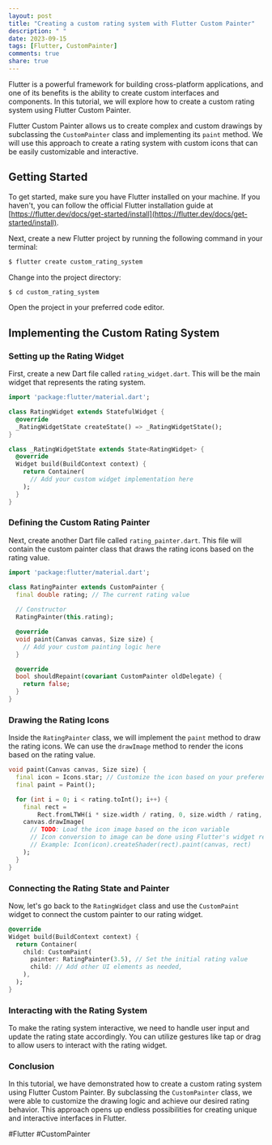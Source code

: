 ```yaml
---
layout: post
title: "Creating a custom rating system with Flutter Custom Painter"
description: " "
date: 2023-09-15
tags: [Flutter, CustomPainter]
comments: true
share: true
---
```


Flutter is a powerful framework for building cross-platform applications, and one of its benefits is the ability to create custom interfaces and components. In this tutorial, we will explore how to create a custom rating system using Flutter Custom Painter.

Flutter Custom Painter allows us to create complex and custom drawings by subclassing the `CustomPainter` class and implementing its `paint` method. We will use this approach to create a rating system with custom icons that can be easily customizable and interactive.

## Getting Started

To get started, make sure you have Flutter installed on your machine. If you haven't, you can follow the official Flutter installation guide at [https://flutter.dev/docs/get-started/install](https://flutter.dev/docs/get-started/install).

Next, create a new Flutter project by running the following command in your terminal:

```dart
$ flutter create custom_rating_system
```

Change into the project directory:

```dart
$ cd custom_rating_system
```

Open the project in your preferred code editor.

## Implementing the Custom Rating System

### Setting up the Rating Widget

First, create a new Dart file called `rating_widget.dart`. This will be the main widget that represents the rating system.

```dart
import 'package:flutter/material.dart';

class RatingWidget extends StatefulWidget {
  @override
  _RatingWidgetState createState() => _RatingWidgetState();
}

class _RatingWidgetState extends State<RatingWidget> {
  @override
  Widget build(BuildContext context) {
    return Container(
      // Add your custom widget implementation here
    );
  }
}
```

### Defining the Custom Rating Painter

Next, create another Dart file called `rating_painter.dart`. This file will contain the custom painter class that draws the rating icons based on the rating value.

```dart
import 'package:flutter/material.dart';

class RatingPainter extends CustomPainter {
  final double rating; // The current rating value
  
  // Constructor
  RatingPainter(this.rating);

  @override
  void paint(Canvas canvas, Size size) {
    // Add your custom painting logic here
  }

  @override
  bool shouldRepaint(covariant CustomPainter oldDelegate) {
    return false;
  }
}
```

### Drawing the Rating Icons

Inside the `RatingPainter` class, we will implement the `paint` method to draw the rating icons. We can use the `drawImage` method to render the icons based on the rating value.

```dart
void paint(Canvas canvas, Size size) {
  final icon = Icons.star; // Customize the icon based on your preference
  final paint = Paint();

  for (int i = 0; i < rating.toInt(); i++) {
    final rect =
        Rect.fromLTWH(i * size.width / rating, 0, size.width / rating, size.height);
    canvas.drawImage(
      // TODO: Load the icon image based on the icon variable
      // Icon conversion to image can be done using Flutter's widget reflection
      // Example: Icon(icon).createShader(rect).paint(canvas, rect)
    );
  }
}
```

### Connecting the Rating State and Painter

Now, let's go back to the `RatingWidget` class and use the `CustomPaint` widget to connect the custom painter to our rating widget.

```dart
@override
Widget build(BuildContext context) {
  return Container(
    child: CustomPaint(
      painter: RatingPainter(3.5), // Set the initial rating value
      child: // Add other UI elements as needed,
    ),
  );
}
```

### Interacting with the Rating System

To make the rating system interactive, we need to handle user input and update the rating state accordingly. You can utilize gestures like tap or drag to allow users to interact with the rating widget.

### Conclusion

In this tutorial, we have demonstrated how to create a custom rating system using Flutter Custom Painter. By subclassing the `CustomPainter` class, we were able to customize the drawing logic and achieve our desired rating behavior. This approach opens up endless possibilities for creating unique and interactive interfaces in Flutter.

#Flutter #CustomPainter
